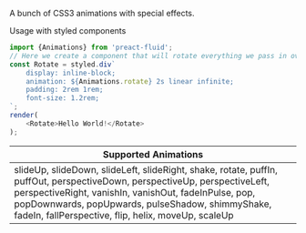A bunch of CSS3 animations with special effects.

Usage with styled components

```js static
import {Animations} from 'preact-fluid';
// Here we create a component that will rotate everything we pass in over two seconds
const Rotate = styled.div`
	display: inline-block;
	animation: ${Animations.rotate} 2s linear infinite;
	padding: 2rem 1rem;
	font-size: 1.2rem;
`;
render(
	<Rotate>Hello World!</Rotate>
);
```

| Supported Animations  |
| ------------- |
| slideUp, slideDown, slideLeft, slideRight, shake, rotate, puffIn, puffOut, perspectiveDown, perspectiveUp, perspectiveLeft, perspectiveRight, vanishIn, vanishOut, fadeInPulse, pop, popDownwards, popUpwards, pulseShadow, shimmyShake, fadeIn, fallPerspective, flip, helix, moveUp, scaleUp  |
